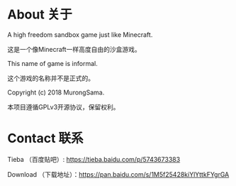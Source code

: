 ﻿# About 关于 
A high freedom sandbox game just like Minecraft.

这是一个像Minecraft一样高度自由的沙盒游戏。

This name of game is informal.

这个游戏的名称并不是正式的。

Copyright (c) 2018 MurongSama.

本项目遵循GPLv3开源协议，保留权利。

# Contact 联系
Tieba （百度贴吧）: https://tieba.baidu.com/p/5743673383

Download （下载地址）：https://pan.baidu.com/s/1M5f25428kiYlYttkFYgrGA
